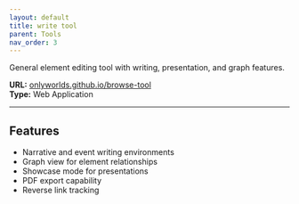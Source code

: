 ```yaml
---
layout: default
title: write tool
parent: Tools
nav_order: 3
---
```



General element editing tool with writing, presentation, and graph features.

**URL:** [onlyworlds.github.io/browse-tool](https://onlyworlds.github.io/browse-tool/)  
**Type:** Web Application   

---

## Features
 
- Narrative and event writing environments 
- Graph view for element relationships
- Showcase mode for presentations
- PDF export capability
- Reverse link tracking 
 